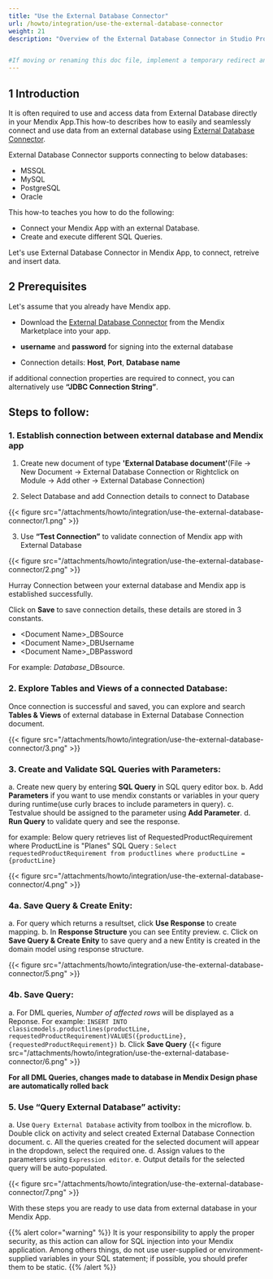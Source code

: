 ```yaml
---
title: "Use the External Database Connector"
url: /howto/integration/use-the-external-database-connector
weight: 21
description: "Overview of the External Database Connector in Studio Pro"


#If moving or renaming this doc file, implement a temporary redirect and let the respective team (buildpack) know they should update the URL in the product. See Mapping to Products for more details.
---
```


## 1 Introduction

It is often required to use and access data from External Database directly in your Mendix App.This how-to describes how to easily and seamlessly connect and use data from an external database using [External Database Connector](https://marketplace.mendix.com/link/component/219862).

External Database Connector supports connecting to below databases:

- MSSQL
- MySQL
- PostgreSQL
- Oracle

This how-to teaches you how to do the following:

* Connect your Mendix App with an external Database.
* Create and execute different SQL Queries.

Let's use External Database Connector in  Mendix App, to connect, retreive and insert data.

## 2 Prerequisites

Let's assume that you already have Mendix app.

* Download the [External Database Connector](https://marketplace.mendix.com/link/component/219862) from the Mendix Marketplace into your app.

* **username** and **password** for signing into the external database
* Connection details: **Host**, **Port**, **Database name**

if additional connection properties are required to connect, you can alternatively use **“JDBC Connection String”**.

## Steps to follow:

### 1. Establish connection between external database and Mendix app

1. Create new document of type **'External Database document'**(File -> New Document -> External Database Connection or Rightclick on Module -> Add other -> External Database Connection)

2. Select Database and add Connection details to connect to Database

{{< figure src="/attachments/howto/integration/use-the-external-database-connector/1.png" >}}

3. Use **“Test Connection”** to validate connection of Mendix app with External Database 

{{< figure src="/attachments/howto/integration/use-the-external-database-connector/2.png" >}}

Hurray Connection between your external database and Mendix app is established successfully.

Click on **Save** to save connection details, these details are stored in 3 constants.

- \<Document Name\>_DBSource
- \<Document Name\>_DBUsername
- \<Document Name\>_DBPassword

For example: *Database*_DBsource. 

### 2. Explore Tables and Views of a connected Database:

Once connection is successful and saved, you can explore and search **Tables & Views** of external database in External Database Connection document.

{{< figure src="/attachments/howto/integration/use-the-external-database-connector/3.png" >}}

### 3. Create and Validate SQL Queries with Parameters:

a. Create new query by entering **SQL Query** in SQL query editor box.
b. Add **Parameters** if you want to use mendix constants or variables in your query during runtime(use curly braces to include parameters in query).
c. Testvalue should be assigned to the parameter using **Add Parameter**.
d. **Run Query** to validate query and see the response.

for example:
Below query retrieves list of RequestedProductRequirement where ProductLine is "Planes"
SQL Query :
`Select requestedProductRequirement from productlines where productLine = {productLine}`

{{< figure src="/attachments/howto/integration/use-the-external-database-connector/4.png" >}}

### 4a. Save Query & Create Enity:

a. For query which returns a resultset, click **Use Response** to create mapping.
b. In **Response Structure** you can see Entity preview.
c. Click on **Save Query & Create Enity** to save query and a new Entity is created in the domain model using response structure.

{{< figure src="/attachments/howto/integration/use-the-external-database-connector/5.png" >}}

### 4b. Save Query:

a. For DML queries, *Number of affected rows* will be displayed as a Reponse.
For example: 
`INSERT INTO classicmodels.productlines(productLine, requestedProductRequirement)VALUES({productLine}, {requestedProductRequirement})`
b. Click **Save Query**
{{< figure src="/attachments/howto/integration/use-the-external-database-connector/6.png" >}}

**For all DML Queries, changes made to database in Mendix Design phase are automatically rolled back**

### 5. Use “Query External Database” activity:

a. Use `Query External Database` activity from toolbox in the microflow.
b. Double click on activity and select created External Database Connection document.
c. All the queries created for the selected document will appear in the dropdown, select the required one.
d. Assign values to the parameters using `Expression editor`.
e. Output details for the selected query will be auto-populated.

{{< figure src="/attachments/howto/integration/use-the-external-database-connector/7.png" >}}

With these steps you are ready to use data from external database in your Mendix App.

{{% alert color="warning" %}}
It is your responsibility to apply the proper security, as this action can allow for SQL injection into your Mendix application. Among others things, do not use user-supplied or environment-supplied variables in your SQL statement; if possible, you should prefer them to be static.
{{% /alert %}}